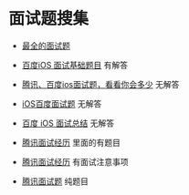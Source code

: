 # 面试题搜集



* [最全的面试题](http://blog.csdn.net/qq_31810357/article/details/49272339)

* [百度iOS 面试基础题目](http://www.jianshu.com/p/4d7292741f53)  有解答

* [腾讯、百度ios面试题，看看你会多少](http://www.cocoachina.com/bbs/read.php?tid=288724) 无解答

* [iOS百度面试题](http://www.jianshu.com/p/740e11d79f94) 无解答

* [百度 iOS 面试总结](http://ios.jobbole.com/82855/) 无解答

* [腾讯面试经历](http://www.cnblogs.com/zhangzhex/p/4947838.html)  里面的有题目

* [腾讯面试经历](http://developer.51cto.com/art/201507/484811.htm) 有面试注意事项

* [腾讯面试题](http://blog.csdn.net/jiangyiaxiu/article/details/20646405) 纯题目
